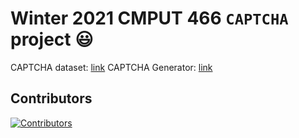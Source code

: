 # Winter 2021 CMPUT 466 `CAPTCHA` project 😃

CAPTCHA dataset: [link](https://www.kaggle.com/ethan404/captcha6digits)
CAPTCHA Generator: [link](https://github.com/Ethan707/CAPTCHA-Generator)

## Contributors

[![Contributors](https://contrib.rocks/image?repo=CMPUT466-ML-CAPTCHA/ML_CAPTCHA_Images_Decoder)](https://github.com/CMPUT466-ML-CAPTCHA/ML_CAPTCHA_Images_Decoder/graphs/contributors)
